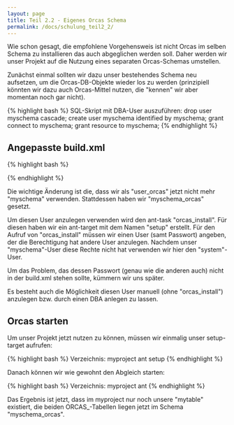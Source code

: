 ```yaml
---
layout: page
title: Teil 2.2 - Eigenes Orcas Schema
permalink: /docs/schulung_teil2_2/
---
```


Wie schon gesagt, die empfohlene Vorgehensweis ist nicht Orcas im selben Schema zu installieren das auch abgeglichen werden soll. Daher werden wir unser Projekt auf die Nutzung eines separaten Orcas-Schemas umstellen.

Zunächst einmal sollten wir dazu unser bestehendes Schema neu aufsetzen, um die Orcas-DB-Objekte wieder los zu werden (prinzipiell könnten wir dazu auch Orcas-Mittel nutzen, die "kennen" wir aber momentan noch gar nicht).

{% highlight bash %}
SQL-Skript mit DBA-User auszuführen:
drop user myschema cascade;
create user myschema identified by myschema;
grant connect to myschema;
grant resource to myschema;
{% endhighlight %}

## Angepasste build.xml

{% highlight bash %}
<?xml version = '1.0' encoding = 'windows-1252'?>
<project name="myproject" default="build">
  <property name="orcas_dir" value="/orcas/orcas/orcas_core"/>
  <import file="${orcas_dir}/orcas_default_tasks.xml"/>

  <property name="orcas.default_user" value="myschema"/>
  <property name="orcas.default_password" value="myschema"/>
  <property name="orcas.default_user_orcas" value="myschema_orcas"/>
  <property name="orcas.default_password_orcas" value="myschema_orcas"/>
  <property name="orcas.default_tnsname" value="XE"/>
  <property name="orcas.default_jdbcurl" value="jdbc:oracle:thin:@localhost:1521:XE"/>
  <property name="orcas.default_tmpfolder" value="tmp"/>
  <property name="orcas.default_spoolfolder" value=""/>

  <target name="setup" >
    <orcas_install user="system" password="sa"/>
  </target>

  <target name="build" >
    <orcas_initialize/>
    <orcas_execute_statics scriptfolder="tables"/>
  </target>
</project>
{% endhighlight %}

Die wichtige Änderung ist die, dass wir als "user_orcas" jetzt nicht mehr "myschema" verwenden. Stattdessen haben wir "myschema_orcas" gesetzt. 

Um diesen User anzulegen verwenden wird den ant-task "orcas_install". Für diesen haben wir ein ant-target mit dem Namen "setup" erstellt. Für den Aufruf von "orcas_install" müssen wir einen User (samt Passwort) angeben, der die Berechtigung hat andere User anzulegen. Nachdem unser "myschema"-User diese Rechte nicht hat verwenden wir hier den "system"-User. 

Um das Problem, das dessen Passwort (genau wie die anderen auch) nicht in der build.xml stehen sollte, kümmern wir uns später. 

Es besteht auch die Möglichkeit diesen User manuell (ohne "orcas_install") anzulegen bzw. durch einen DBA anlegen zu lassen.

## Orcas starten

Um unser Projekt jetzt nutzen zu können, müssen wir einmalig unser setup-target aufrufen:

{% highlight bash %}
Verzeichnis: myproject
ant setup 
{% endhighlight %}

Danach können wir wie gewohnt den Abgleich starten:

{% highlight bash %}
Verzeichnis: myproject
ant 
{% endhighlight %}

Das Ergebnis ist jetzt, dass im myproject nur noch unsere "mytable" existiert, die beiden ORCAS_-Tabellen liegen jetzt im Schema "myschema_orcas".


